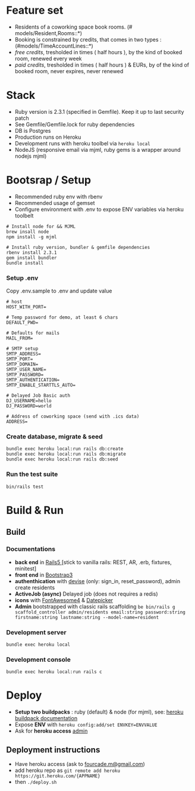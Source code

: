 # Feature set

* Residents of a coworking space book rooms. (# models/Resident,Rooms::*)
* Booking is constrained by credits, that comes in two types : (#models/TimeAccountLines::*)
 * *free credits*, tresholded in times ( half hours ), by the kind of booked room, renewed every week
 * *paid credits*, tresholded in times ( half hours ) & EURs, by of the kind of booked room, never expires, never renewed

# Stack
* Ruby version is 2.3.1 (specified in Gemfile). Keep it up to last security patch
* See Gemfile/Gemfile.lock for ruby dependencies
* DB is Postgres
* Production runs on Heroku
* Development runs with heroku toolbel via ```heroku local```
* NodeJS (responsive email via mjml, ruby gems is a wrapper around nodejs mjml)


# Bootsrap / Setup
* Recommended ruby env with rbenv
* Recommended usage of gemset
* Configure environment with .env to expose ENV variables via heroku toolbelt

```
# Install node for && MJML
brew insall node
npm install -g mjml

# Install ruby version, bundler & gemfile dependencies
rbenv install 2.3.1
gem install bundler 
bundle install
```

### Setup .env
Copy .env.sample to .env and update value

```
# host
HOST_WITH_PORT=

# Temp password for demo, at least 6 chars
DEFAULT_PWD=

# Defaults for mails
MAIL_FROM=

# SMTP setup
SMTP_ADDRESS=
SMTP_PORT=
SMTP_DOMAIN=
SMTP_USER_NAME=
SMTP_PASSWORD=
SMTP_AUTHENTICATION=
SMTP_ENABLE_STARTTLS_AUTO=

# Delayed Job Basic auth
DJ_USERNAME=hello
DJ_PASSWORD=world

# Address of coworking space (send with .ics data)
ADDRESS=
```

### Create database, migrate & seed
```
bundle exec heroku local:run rails db:create
bundle exec heroku local:run rails db:migrate
bundle exec heroku local:run rails db:seed
```

### Run the test suite
```bin/rails test```

# Build & Run
## Build
### Documentations
* **back end** in [Rails5 ](guides.rubyonrails.org) [stick to vanilla rails: REST, AR, .erb, fixtures, minitest]
* **front end** in [Bootstrap3](https://getbootstrap.com)
* **authenthication** with [devise](https://github.com/plataformatec/devise) (only: sign_in, reset_password), admin create residents
* **ActiveJob (async)** Delayed job (does not requires a redis)
* **icons** with [FontAwesome4](http://fontawesome.io/icons) & [Datepicker](https://github.com/Nerian/bootstrap-datepicker-rails)
* **Admin** bootstrapped with classic rails scaffolding ```be bin/rails g scaffold_controller admin/residents email:string password:string firstname:string lastname:string --model-name=resident```


### Development server
```
bundle exec heroku local
```

### Development console
```
bundle exec heroku local:run rails c
```


# Deploy

* **Setup two buildpacks** : ruby (default) & node (for mjml), see: [heroku buildpack documentation](https://github.com/sighmon/mjml-rails#deploying-with-heroku)
* Expose **ENV** with ```heroku config:add/set ENVKEY=ENVVALUE```
* Ask for **heroku access** [admin](mailto:fourcade.m@gmail.com)

## Deployment instructions
* Have heroku access (ask to fourcade.m@gmail.com)
* add heroku repo as ```git remote add heroku https://git.heroku.com/{APPNAME}```
* then ```./deploy.sh```


